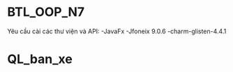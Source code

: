 # BTL_OOP_N7

Yêu cầu cài các thư viện và API:
-JavaFx
-Jfoneix 9.0.6
-charm-glisten-4.4.1
# QL_ban_xe
